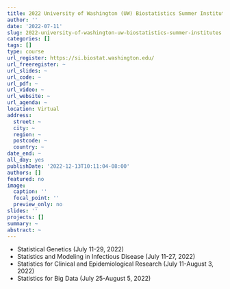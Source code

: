 ```yaml
---
title: 2022 University of Washington (UW) Biostatistics Summer Institutes
author: ''
date: '2022-07-11'
slug: 2022-university-of-washington-uw-biostatistics-summer-institutes
categories: []
tags: []
type: course
url_register: https://si.biostat.washington.edu/
url_freeregister: ~
url_slides: ~
url_code: ~
url_pdf: ~
url_video: ~
url_website: ~
url_agenda: ~
location: Virtual
address:
  street: ~
  city: ~
  region: ~
  postcode: ~
  country: ~
date_end: ~
all_day: yes
publishDate: '2022-12-13T10:11:04-08:00'
authors: []
featured: no
image:
  caption: ''
  focal_point: ''
  preview_only: no
slides: ''
projects: []
summary: ~
abstract: ~
---
```



<!--more-->
- Statistical Genetics (July 11-29, 2022)
- Statistics and Modeling in Infectious Disease (July 11-27, 2022)
- Statistics for Clinical and Epidemiological Research (July 11-August 3, 2022)
- Statistics for Big Data (July 25-August 5, 2022)